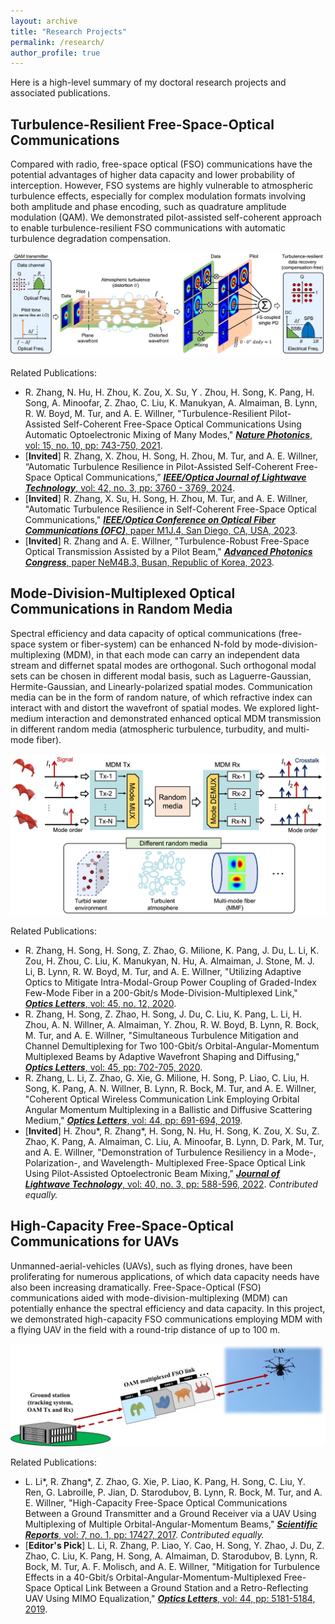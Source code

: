```yaml
---
layout: archive
title: "Research Projects"
permalink: /research/
author_profile: true
---
```


Here is a high-level summary of my doctoral research projects and associated publications.

Turbulence-Resilient Free-Space-Optical Communications
------------
Compared with radio, free-space optical (FSO) communications have the potential advantages of higher data capacity and lower probability of interception. However, FSO systems are highly vulnerable to atmospheric turbulence effects, especially for complex modulation formats involving both amplitude and phase encoding, such as quadrature amplitude modulation (QAM). We demonstrated pilot-assisted self-coherent approach to enable turbulence-resilient FSO communications with automatic turbulence degradation compensation.

![](https://raw.githubusercontent.com/rogerzhezhe1994/rogerzhezhe1994.github.io/master/images/turbulence_resilience.jpg)

Related Publications:

* R. Zhang, N. Hu, H. Zhou, K. Zou, X. Su, Y . Zhou, H. Song, K. Pang, H. Song, A. Minoofar, Z. Zhao, C. Liu, K.
Manukyan, A. Almaiman, B. Lynn, R. W. Boyd, M. Tur, and A. E. Willner, "Turbulence-Resilient Pilot-Assisted Self-Coherent Free-Space Optical Communications Using Automatic Optoelectronic Mixing of Many Modes," [***Nature Photonics***, vol: 15, no. 10, pp: 743-750, 2021](https://www.nature.com/articles/s41566-021-00877-w).
* [**Invited**] R. Zhang, X. Zhou, H. Song, H. Zhou, M. Tur, and A. E. Willner, “Automatic Turbulence Resilience in Pilot-Assisted Self-Coherent Free-Space Optical Communications,” [***IEEE/Optica Journal of Lightwave Technology***, vol: 42, no. 3, pp: 3760 - 3769, 2024](https://ieeexplore.ieee.org/abstract/document/10475424).
* [**Invited**] R. Zhang, X. Su, H. Song, H. Zhou, M. Tur, and A. E. Willner, "Automatic Turbulence Resilience in Self-Coherent Free-Space Optical Communications," [***IEEE/Optica Conference on Optical Fiber Communications (OFC)***, paper M1J.4, San Diego, CA, USA, 2023](https://opg.optica.org/abstract.cfm?uri=OFC-2023-M1J.4).
* [**Invited**] R. Zhang and A. E. Willner, "Turbulence-Robust Free-Space Optical Transmission Assisted by a Pilot Beam," [***Advanced Photonics Congress***, paper NeM4B.3, Busan, Republic of Korea, 2023](https://opg.optica.org/abstract.cfm?uri=Networks-2023-NeM4B.3).



Mode-Division-Multiplexed Optical Communications in Random Media
--------------

Spectral efficiency and data capacity of optical communications (free-space system or fiber-system) can be enhanced N-fold by mode-division-multiplexing (MDM), in that each mode can carry an independent data stream and differnet spatal modes are orthogonal. Such orthogonal modal sets can be chosen in different modal basis, such as Laguerre-Gaussian, Hermite-Gaussian, and Linearly-polarized spatial modes. Communication media can be in the form of random nature, of which refractive index can interact with and distort the wavefront of spatial modes. We explored light-medium interaction and demonstrated enhanced optical MDM transmission in different random media (atmospheric turbulence, turbudity, and multi-mode fiber).

![](https://raw.githubusercontent.com/rogerzhezhe1994/rogerzhezhe1994.github.io/master/images/random_media.jpg)

Related Publications:

* R. Zhang, H. Song, H. Song, Z. Zhao, G. Milione, K. Pang, J. Du, L. Li, K. Zou, H. Zhou, C. Liu, K. Manukyan,
N. Hu, A. Almaiman, J. Stone, M. J. Li, B. Lynn, R. W. Boyd, M. Tur, and A. E. Willner, "Utilizing Adaptive Optics to Mitigate Intra-Modal-Group Power Coupling of Graded-Index Few-Mode Fiber in a 200-Gbit/s Mode-Division-Multiplexed Link," [***Optics Letters***, vol: 45, no. 12, 2020](https://opg.optica.org/ol/abstract.cfm?uri=ol-45-13-3577). 
* R. Zhang, H. Song, Z. Zhao, H. Song, J. Du, C. Liu, K. Pang, L. Li, H. Zhou, A. N. Willner, A. Almaiman, Y.
Zhou, R. W. Boyd, B. Lynn, R. Bock, M. Tur, and A. E. Willner, "Simultaneous Turbulence Mitigation and Channel Demultiplexing for Two 100-Gbit/s Orbital-Angular-Momentum Multiplexed Beams by Adaptive Wavefront Shaping and Diffusing," [***Optics Letters***, vol: 45, pp: 702-705, 2020](https://opg.optica.org/ol/abstract.cfm?uri=ol-45-3-702).
* R. Zhang, L. Li, Z. Zhao, G. Xie, G. Milione, H. Song, P. Liao, C. Liu, H. Song, K. Pang, A. N. Willner, B. Lynn,
R. Bock, M. Tur, and A. E. Willner, "Coherent Optical Wireless Communication Link Employing Orbital Angular Momentum Multiplexing in a Ballistic and Diffusive Scattering Medium," [***Optics Letters***, vol: 44, pp: 691-694, 2019](https://opg.optica.org/abstract.cfm?uri=ol-44-3-691).
* [**Invited**] H. Zhou\*, R. Zhang\*, H. Song, N. Hu, H. Song, K. Zou, X. Su, Z. Zhao, K. Pang, A. Almaiman, C. Liu, A.
Minoofar, B. Lynn, D. Park, M. Tur, and A. E. Willner, "Demonstration of Turbulence Resiliency in a Mode-, Polarization-, and Wavelength- Multiplexed Free-Space Optical Link Using Pilot-Assisted Optoelectronic Beam Mixing," [***Journal of Lightwave Technology***, vol: 40, no. 3, pp: 588-596, 2022](https://ieeexplore.ieee.org/abstract/document/9695404). *Contributed equally.*




High-Capacity Free-Space-Optical Communications for UAVs
-------------

Unmanned-aerial-vehicles (UAVs), such as flying drones, have been proliferating for numerous applications, of which data capacity needs have also been increasing dramatically. Free-Space-Optical (FSO) communications aided with mode-division-multiplexing (MDM) can potentially enhance the spectral efficiency and data capacity. In this project, we demonstrated high-capacity FSO communications employing MDM with a flying UAV in the field with a round-trip distance of up to 100 m.

![](https://raw.githubusercontent.com/rogerzhezhe1994/rogerzhezhe1994.github.io/master/images/41598_2017_17580_Fig1_HTML.webp)

Related Publications:

* L. Li\*, R. Zhang\*, Z. Zhao, G. Xie, P. Liao, K. Pang, H. Song, C. Liu, Y. Ren, G. Labroille, P. Jian, D. Starodubov,
B. Lynn, R. Bock, M. Tur, and A. E. Willner, "High-Capacity Free-Space Optical Communications Between a Ground Transmitter and a Ground Receiver via a UAV Using Multiplexing of Multiple Orbital-Angular-Momentum Beams," [***Scientific Reports***, vol: 7, no. 1, pp: 17427, 2017](https://www.nature.com/articles/s41598-017-17580-y). *Contributed equally.*
* [**Editor's Pick**] L. Li, R. Zhang, P. Liao, Y. Cao, H. Song, Y. Zhao, J. Du, Z. Zhao, C. Liu, K. Pang, H. Song, A. Almaiman, D.
Starodubov, B. Lynn, R. Bock, M. Tur, A. F. Molisch, and A. E. Willner, "Mitigation for Turbulence Effects in a 40-Gbit/s Orbital-Angular-Momentum-Multiplexed Free-Space Optical Link Between a Ground Station and a Retro-Reflecting UAV Using MIMO Equalization," [***Optics Letters***, vol: 44, pp: 5181-5184, 2019](https://opg.optica.org/ol/abstract.cfm?uri=ol-44-21-5181).

